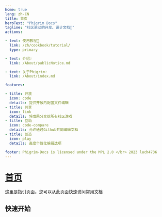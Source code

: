 ```yaml
---
home: true
lang: zh-CN
title: 首页
heroText: "Phigrim Docs"
tagline: "社区驱动的开发、设计文档📰"
actions:

- text: 使用教程🧭
  link: /zh/cookbook/tutorial/
  type: primary

- text: 介绍💡
  link: /About/publicNotice.md

- text: 关于Phigrim❔
  link: /About/index.md

features:

- title: 开放
  icon: code
  details: 提供开放的配置文件编辑
- title: 共享
  icon: link
  details: 将成果分享给所有社区游戏
- title: 互助
  icon: code-compare
  details: 允许通过Github共同编辑文档
- title: 创造
  icon: play
  details: 高度个性化编辑选项

footer: Phigrim-Docs is licensed under the MPL 2.0 </br> 2023 luch4736
---
```


# [首页](../index.md)

这里是指引页面，您可以从此页面快速访问常用文档

[//]: # (TODO 完善index内容和索引)

## 快速开始
